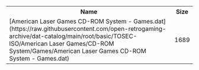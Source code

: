 <table>
<tr><th>Name</th><th>Size</th></tr>
<tr><td>
[American Laser Games CD-ROM System - Games.dat](https://raw.githubusercontent.com/open-retrogaming-archive/dat-catalog/main/root/basic/TOSEC-ISO/American Laser Games/CD-ROM System/Games/American Laser Games CD-ROM System - Games.dat)
</td><td>1689</td></tr>
</table>
